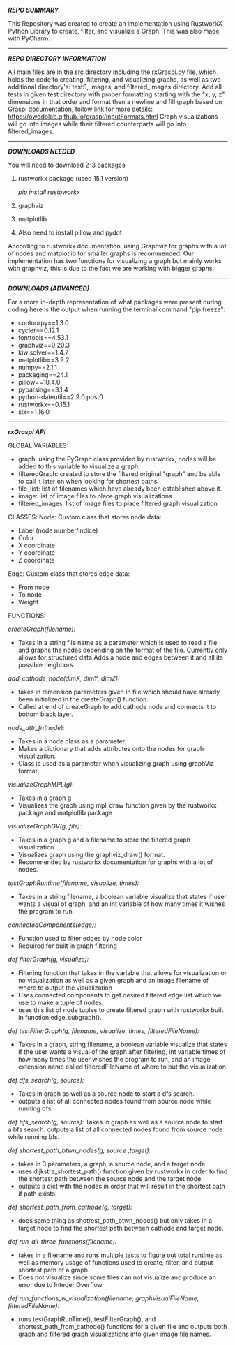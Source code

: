 **_REPO SUMMARY_**

This Repository was created to create an implementation using RustworkX Python Library to create, filter, and visualize a Graph.
This was also made with PyCharm.
____
**_REPO DIRECTORY INFORMATION_**

All main files are in the src directory including the rxGraspi.py file, which holds the code to creating, filtering, and visualizing graphs, as well as two additional directory's: testS, images, and filtered_images directory.
Add all tests in given test directory with proper formatting starting with the "x, y, z" dimensions in that order and format then a newline and fill graph based on Graspi documentation, follow link for more details: https://owodolab.github.io/graspi/inputFormats.html
Graph visualizations will go into images while their filtered counterparts will go into filtered_images.
______
***DOWNLOADS NEEDED***

You will need to download 2-3 packages
1. rustworkx package (used 15.1 version)
   
   _pip install rustoworkx_
   
3. graphviz
4. matplotlib
5. Also need to install pillow and pydot

According to rustworkx documentation, using Graphviz for graphs with a lot of nodes and matplotlib for smaller graphs is recommended. Our implementation has two functions for visualizing a graph but mainly works with graphviz, this is due to the fact we are working with bigger graphs.
______
***DOWNLOADS (ADVANCED)***

For a more in-depth representation of what packages were present during coding here is the output when running the terminal command "pip freeze":
* contourpy==1.3.0
* cycler==0.12.1
* fonttools==4.53.1
* graphviz==0.20.3
* kiwisolver==1.4.7
* matplotlib==3.9.2
* numpy==2.1.1
* packaging==24.1
* pillow==10.4.0
* pyparsing==3.1.4
* python-dateutil==2.9.0.post0
* rustworkx==0.15.1
* six==1.16.0
________
***_rxGraspi API_***

GLOBAL VARIABLES:
* graph: using the PyGraph class provided by rustworkx, nodes will be added to this variable to visualize a graph.
* filteredGraph: created to store the filtered original "graph" and be able to call it later on when looking for shortest paths.
* file_list: list of filenames which have already been established above it.
* image: list of image files to place graph visualizations
* filtered_images: list of image files to place filtered graph visualization

CLASSES:
Node: Custom class that stores node data:
* Label (node number/indice)
* Color
* X coordinate
* Y coordinate
* Z coordinate

Edge: Custom class that stores edge data:
* From node
* To node
* Weight

FUNCTIONS:

_createGraph(filename):_
* Takes in a string file name as a parameter which is used to read a file and graphs the nodes depending on the format of the file. Currently only allows for structured data Adds a node and edges between it and all its possible neighbors. 

_add_cathode_node(dimX, dimY, dimZ):_
* takes in dimension parameters given in file which should have already been initialized in the createGraph() function.
* Called at end of createGraph to add cathode node and connects it to bottom black layer.

_node_attr_fn(node):_
* Takes in a node class as a parameter.
* Makes a dictionary that adds attributes onto the nodes for graph visualization.
* Class is used as a parameter when visualizing graph using graphViz format. 

_visualizeGraphMPL(g):_
* Takes in a graph g
* Visualizes the graph using mpl_draw function given by the rustworkx package and matplotlib package

_visualizeGraphGV(g, file):_
* Takes in a graph g and a filename to store the filtered graph visualization.
* Visualizes graph using the graphviz_draw() format.
* Recommended by rustworkx documentation for graphs with a lot of nodes. 

_testGraphRuntime(filename, visualize, times):_
* Takes in a string filename, a boolean variable visualize that states if user wants a visual of graph, and an int variable of how many times it wishes the program to run.

_connectedComponents(edge):_
* Function used to filter edges by node color
* Required for built in graph filtering

_def filterGraph(g, visualize):_
* Filtering function that takes in the variable that allows for visualization or no visualization as well as a given graph and an image filename of where to output the visualization
* Uses connected components to get desired filtered edge list.which we use to make a tuple of nodes.
* uses this list of node tuples to create filtered graph with rustworkx built in function edge_subgraph().

_def testFilterGraph(g, filename, visualize, times, filteredFileName):_
* Takes in a graph, string filename, a boolean variable visualize that states if the user wants a visual of the graph after filtering, int variable times of how many times the user wishes the program to run, and an image extension name called filteredFileName of where to put the visualization

_def dfs_search(g, source):_
* Takes in graph as well as a source node to start a dfs search.
* outputs a list of all connected nodes found from source node while running dfs.

_def bfs_search(g, source):_
Takes in graph as well as a source node to start a bfs search.
outputs a list of all connected nodes found from source node while running bfs.

_def shortest_path_btwn_nodes(g, source ,target):_
* takes in 3 parameters, a graph, a source node, and a target node 
* uses dijkstra_shortest_path() function given by rustworkx in order to find the shortest path between the source node and the target node.
* outputs a dict with the nodes in order that will result in the shortest path if path exists. 

_def shortest_path_from_cathode(g, target):_
* does same thing as shotrest_path_btwn_nodes() but only takes in a target node to find the shortest path between cathode and target node.

_def run_all_three_functions(filename):_
* takes in a filename and runs multiple tests to figure out total runtime as well as memory usage of functions used to create, filter, and output shortest path of a graph.
* Does not visualize since some files can not visualize and produce an error due to Integer Overflow.

_def run_functions_w_visualization(filename, graphVisualFileName, filteredFileName):_
* runs testGraphRunTime(), testFilterGraph(), and shortest_path_from_cathode() functions for a given file and outputs both graph and filtered graph visualizations into given image file names.
